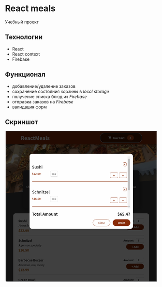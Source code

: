 # React meals
Учебный проект

## Технологии

* React
* React context
* Firebase

## Функционал
* добавление/удаление заказов
* сохранение состояния корзины в *local storage*
* получение списка блюд из *Firebase*
* отправка заказов на *Firebase*
* валидация форм

## Скриншот
<p align="center">
  <img src='./src/assets/cart_promo_image.png' width='500px'/>
</p>
